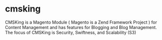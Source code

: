 cmsking
=======

CMSKing is a Magento Module ( Magento is a Zend Framework Project ) for Content Management and has features for Blogging and Blog Management. The focus of CMSKing is Security, Swiftness, and Scalability (S3)
